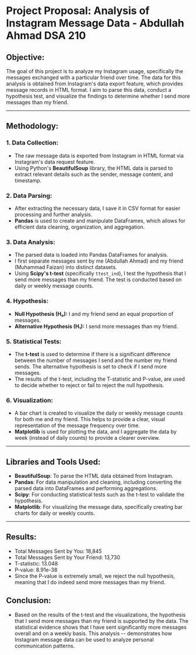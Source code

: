 # Project Proposal: Analysis of Instagram Message Data - Abdullah Ahmad DSA 210

## **Objective:**
The goal of this project is to analyze my Instagram usage, specifically the messages exchanged with a particular friend over time. The data for this analysis is obtained from Instagram's data export feature, which provides message records in HTML format. I aim to parse this data, conduct a hypothesis test, and visualize the findings to determine whether I send more messages than my friend.

---

## **Methodology:**

### 1. **Data Collection:**
- The raw message data is exported from Instagram in HTML format via Instagram's data request feature.
- Using Python's **BeautifulSoup** library, the HTML data is parsed to extract relevant details such as the sender, message content, and timestamp.

### 2. **Data Parsing:**
- After extracting the necessary data, I save it in CSV format for easier processing and further analysis. 
- **Pandas** is used to create and manipulate DataFrames, which allows for efficient data cleaning, organization, and aggregation.

### 3. **Data Analysis:**
- The parsed data is loaded into Pandas DataFrames for analysis.
- I first separate messages sent by me (Abdullah Ahmad) and my friend (Muhammad Faizan) into distinct datasets.
- Using **Scipy's t-test** (specifically `ttest_ind`), I test the hypothesis that I send more messages than my friend. The test is conducted based on daily or weekly message counts.

### 4. **Hypothesis:**
- **Null Hypothesis (H₀):** I and my friend send an equal proportion of messages.
- **Alternative Hypothesis (H₁):** I send more messages than my friend.

### 5. **Statistical Tests:**
- The **t-test** is used to determine if there is a significant difference between the number of messages I send and the number my friend sends. The alternative hypothesis is set to check if I send more messages.
- The results of the t-test, including the T-statistic and P-value, are used to decide whether to reject or fail to reject the null hypothesis.

### 6. **Visualization:**
- A bar chart is created to visualize the daily or weekly message counts for both me and my friend. This helps to provide a clear, visual representation of the message frequency over time.
- **Matplotlib** is used for plotting the data, and I aggregate the data by week (instead of daily counts) to provide a clearer overview.

---

## **Libraries and Tools Used:**
- **BeautifulSoup**: To parse the HTML data obtained from Instagram.
- **Pandas**: For data manipulation and cleaning, including converting the parsed data into DataFrames and performing aggregations.
- **Scipy**: For conducting statistical tests such as the t-test to validate the hypothesis.
- **Matplotlib**: For visualizing the message data, specifically creating bar charts for daily or weekly counts.

---

## **Results:**
- Total Messages Sent by You: 18,845
- Total Messages Sent by Your Friend: 13,730
- T-statistic: 13.048
- P-value: 8.91e-38
- Since the P-value is extremely small, we reject the null hypothesis, meaning that I do indeed send more messages than my friend.

## **Conclusion:**
- Based on the results of the t-test and the visualizations, the hypothesis that I send more messages than my friend is supported by the data. The statistical evidence shows that I have sent significantly more messages overall and on a weekly basis. This analysis --   demonstrates how Instagram message data can be used to analyze personal communication patterns.
